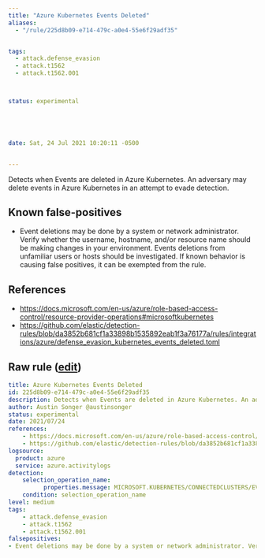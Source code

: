 ```yaml
---
title: "Azure Kubernetes Events Deleted"
aliases:
  - "/rule/225d8b09-e714-479c-a0e4-55e6f29adf35"


tags:
  - attack.defense_evasion
  - attack.t1562
  - attack.t1562.001



status: experimental





date: Sat, 24 Jul 2021 10:20:11 -0500


---
```


Detects when Events are deleted in Azure Kubernetes. An adversary may delete events in Azure Kubernetes in an attempt to evade detection.

<!--more-->


## Known false-positives

* Event deletions may be done by a system or network administrator. Verify whether the username, hostname, and/or resource name should be making changes in your environment. Events deletions from unfamiliar users or hosts should be investigated. If known behavior is causing false positives, it can be exempted from the rule.



## References

* https://docs.microsoft.com/en-us/azure/role-based-access-control/resource-provider-operations#microsoftkubernetes
* https://github.com/elastic/detection-rules/blob/da3852b681cf1a33898b1535892eab1f3a76177a/rules/integrations/azure/defense_evasion_kubernetes_events_deleted.toml


## Raw rule ([edit](https://github.com/SigmaHQ/sigma/edit/master/rules/cloud/azure/azure_kubernetes_events_deleted.yml))
```yaml
title: Azure Kubernetes Events Deleted
id: 225d8b09-e714-479c-a0e4-55e6f29adf35
description: Detects when Events are deleted in Azure Kubernetes. An adversary may delete events in Azure Kubernetes in an attempt to evade detection.
author: Austin Songer @austinsonger
status: experimental
date: 2021/07/24
references:
    - https://docs.microsoft.com/en-us/azure/role-based-access-control/resource-provider-operations#microsoftkubernetes
    - https://github.com/elastic/detection-rules/blob/da3852b681cf1a33898b1535892eab1f3a76177a/rules/integrations/azure/defense_evasion_kubernetes_events_deleted.toml
logsource:
  product: azure
  service: azure.activitylogs
detection:
    selection_operation_name:
          properties.message: MICROSOFT.KUBERNETES/CONNECTEDCLUSTERS/EVENTS.K8S.IO/EVENTS/DELETE
    condition: selection_operation_name
level: medium
tags:
    - attack.defense_evasion
    - attack.t1562
    - attack.t1562.001
falsepositives:
- Event deletions may be done by a system or network administrator. Verify whether the username, hostname, and/or resource name should be making changes in your environment. Events deletions from unfamiliar users or hosts should be investigated. If known behavior is causing false positives, it can be exempted from the rule.


```
